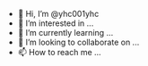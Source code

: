 - 👋 Hi, I’m @yhc001yhc
- 👀 I’m interested in ...
- 🌱 I’m currently learning ...
- 💞️ I’m looking to collaborate on ...
- 📫 How to reach me ...

<!---
yhc001yhc/yhc001yhc is a ✨ special ✨ repository because its `README.md` (this file) appears on your GitHub profile.
You can click the Preview link to take a look at your changes.
--->

